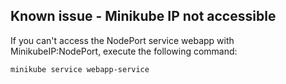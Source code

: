## Known issue - Minikube IP not accessible

If you can't access the NodePort service webapp with MinikubeIP:NodePort, execute the following command:

```
minikube service webapp-service
```